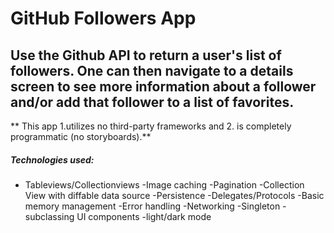 # GitHub Followers App

## Use the Github API to return a user's list of followers. One can then navigate to a details screen to see more information about a follower and/or add that follower to a list of favorites.

** This app 1.utilizes no third-party frameworks and 2. is completely programmatic (no storyboards).**

##### Technologies used:

- Tableviews/Collectionviews
-Image caching
-Pagination
-Collection View with diffable data source
-Persistence
-Delegates/Protocols
-Basic memory management
-Error handling
-Networking
-Singleton
-subclassing UI components
-light/dark mode

